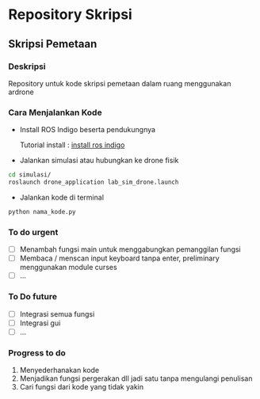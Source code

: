 # Repository Skripsi

## Skripsi Pemetaan

### Deskripsi

Repository untuk kode skripsi pemetaan dalam ruang menggunakan ardrone

### Cara Menjalankan Kode

- Install ROS Indigo beserta pendukungnya

  Tutorial install : [install ros indigo](https://github.com/yanottamao/ros_install)

- Jalankan simulasi atau hubungkan ke drone fisik

```bash
cd simulasi/
roslaunch drone_application lab_sim_drone.launch
```

- Jalankan kode di terminal

```bash
python nama_kode.py
```

### To do urgent

- [ ] Menambah fungsi main untuk menggabungkan pemanggilan fungsi
- [ ] Membaca / menscan input keyboard tanpa enter, preliminary menggunakan module curses
- [ ] ...

### To Do future

- [ ] Integrasi semua fungsi
- [ ] Integrasi gui
- [ ] ...

### Progress to do

1. Menyederhanakan kode
2. Menjadikan fungsi pergerakan dll jadi satu tanpa mengulangi penulisan
3. Cari fungsi dari kode yang tidak yakin
